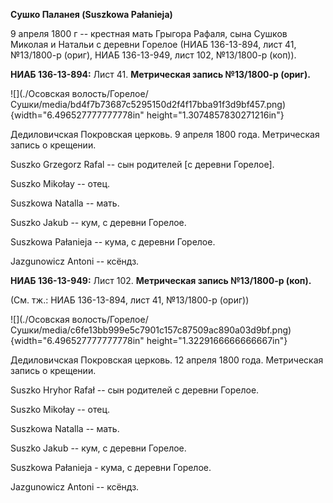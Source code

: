 **Сушко Паланея (Suszkowa Pałanieja)**

9 апреля 1800 г -- крестная мать Грыгора Рафаля, сына Сушков Миколая и
Натальи с деревни Горелое (НИАБ 136-13-894, лист 41, №13/1800-р (ориг),
НИАБ 136-13-949, лист 102, №13/1800-р (коп)).

**НИАБ 136-13-894:** Лист 41. **Метрическая запись №13/1800-р (ориг).**

![](./Осовская волость/Горелое/Сушки/media/bd4f7b73687c5295150d2f4f17bba91f3d9bf457.png){width="6.496527777777778in"
height="1.3074857830271216in"}

Дедиловичская Покровская церковь. 9 апреля 1800 года. Метрическая запись
о крещении.

Suszko Grzegorz Rafal -- сын родителей \[с деревни Горелое\].

Suszko Mikołay -- отец.

Suszkowa Natalla -- мать.

Suszko Jakub -- кум, с деревни Горелое.

Suszkowa Pałanieja -- кума, с деревни Горелое.

Jazgunowicz Antoni -- ксёндз.

**НИАБ 136-13-949:** Лист 102. **Метрическая запись №13/1800-р (коп).**

(См. тж.: НИАБ 136-13-894, лист 41, №13/1800-р (ориг))

![](./Осовская волость/Горелое/Сушки/media/c6fe13bb999e5c7901c157c87509ac890a03d9bf.png){width="6.496527777777778in"
height="1.3229166666666667in"}

Дедиловичская Покровская церковь. 12 апреля 1800 года. Метрическая
запись о крещении.

Suszko Hryhor Rafał -- сын родителей с деревни Горелое.

Suszko Mikołay -- отец.

Suszkowa Natalla -- мать.

Suszko Jakub -- кум, с деревни Горелое.

Suszkowa Pałanieja - кума, с деревни Горелое.

Jazgunowicz Antoni -- ксёндз.
